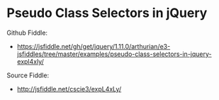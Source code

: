 # Pseudo Class Selectors in jQuery

Github Fiddle:
- https://jsfiddle.net/gh/get/jquery/1.11.0/arthurian/e3-jsfiddles/tree/master/examples/pseudo-class-selectors-in-jquery-expl4xly/

Source Fiddle:
- http://jsfiddle.net/cscie3/expL4xLy/

